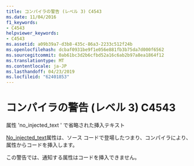 ```yaml
---
title: コンパイラの警告 (レベル 3) C4543
ms.date: 11/04/2016
f1_keywords:
- C4543
helpviewer_keywords:
- C4543
ms.assetid: a09b39a7-d3b8-435c-86a3-2233c512f24b
ms.openlocfilehash: dcbaf0931be9f1e056e881fb3b75da7d000f6562
ms.sourcegitcommit: 0ab61bc3d2b6cfbd52a16c6ab2b97a8ea1864f12
ms.translationtype: MT
ms.contentlocale: ja-JP
ms.lasthandoff: 04/23/2019
ms.locfileid: "62401853"
---
```

# <a name="compiler-warning-level-3-c4543"></a>コンパイラの警告 (レベル 3) C4543

属性 'no_injected_text ' で省略された挿入テキスト

[No_injected_text](../../windows/no-injected-text.md)属性は、ソース コードで登場したつまり、コンパイラにより、属性からコードを挿入します。

この警告では、通知する属性はコードを挿入できません。